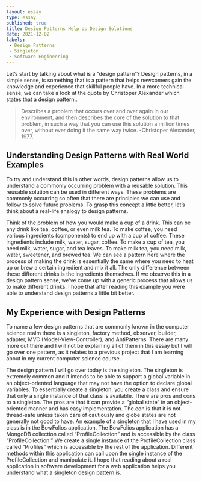 ```yaml
---
layout: essay
type: essay
published: true
title: Design Patterns Help Us Design Solutions
date: 2021-12-02
labels:
 - Design Patterns
 - Singleton
 - Software Engineering
---
```


Let’s start by talking about what is a “design pattern”? Design patterns, in a simple sense, is something that is a pattern that helps 
newcomers gain the knowledge and experience that skillful people have. In a more technical sense, we can take a look at the quote by 
Christoper Alexander which states that a design pattern.. 

> Describes a problem that occurs over and over again in our environment, and then describes the core of the solution to that problem, 
in such a way that you can use this solution a million times over, without ever doing it the same way twice.
-Christoper Alexander, 1977. 

## Understanding Design Patterns with Real World Examples
To try and understand this in other words, design patterns allow us to understand a commonly occurring problem with a reusable solution. 
This reusable solution can be used in different ways. These problems are commonly occurring so often that there are principles we can use 
and follow to solve future problems. To grasp this concept a little better, let’s think about a real-life analogy to design patterns. 

Think of the problem of how you would make a cup of a drink. This can be any drink like tea, coffee, or even milk tea. To make coffee, 
you need various ingredients (components) to end up with a cup of coffee. These ingredients include milk, water, sugar, coffee. 
To make a cup of tea, you need milk, water, sugar, and tea leaves. To make milk tea, you need milk, water, sweetener, and brewed tea. 
We can see a pattern here where the process of making the drink is essentially the same where you need to heat up or brew a certain ingredient 
and mix it all. The only difference between these different drinks is the ingredients themselves. If we observe this in a design pattern sense, 
we’ve come up with a generic process that allows us to make different drinks. I hope that after reading this example you were able to 
understand design patterns a little bit better. 

## My Experience with Design Patterns
To name a few design patterns that are commonly known in the computer science realm there is a singleton, factory method, observer, 
builder, adapter, MVC (Model-View-Controller), and AntiPatterns. There are many more out there and I will not be explaining all of them 
in this essay but I will go over one pattern, as it relates to a previous project that I am learning about in my current computer science course. 

The design pattern I will go over today is the singleton. The singleton is extremely common and it intends to be able to support a global 
variable in an object-oriented language that may not have the option to declare global variables. To essentially create a singleton, you 
create a class and ensure that only a single instance of that class is available. There are pros and cons to a singleton. 
The pros are that it can provide a “global state” in an object-oriented manner and has easy implementation. The con is that it is not 
thread-safe unless taken care of cautiously and globe states are not generally not good to have. An example of a singleton that I have 
used in my class is in the BowFolios application. The BowFolios application has a MongoDB collection called “ProfileCollection” and is 
accessible by the class “ProfileCollection.” We create a single instance of the ProfileCollection class called “Profiles” which is 
accessible by the rest of the application. Different methods within this application can call upon the single instance of the ProfileCollection 
and manipulate it. I hope that reading about a real application in software development for a web application helps you understand what 
a singleton design pattern is.
